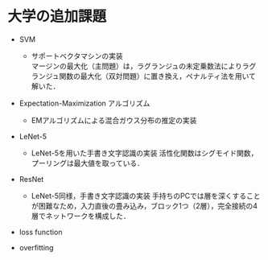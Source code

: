 # 大学の追加課題
- SVM
	- サポートベクタマシンの実装  
	マージンの最大化（主問題）は，ラグランジュの未定乗数法によりラグランジュ関数の最大化（双対問題）に置き換え，ペナルティ法を用いて解いた．  

- Expectation-Maximization アルゴリズム
	- EMアルゴリズムによる混合ガウス分布の推定の実装  

- LeNet-5
  - LeNet-5を用いた手書き文字認識の実装 
  活性化関数はシグモイド関数，プーリングは最大値を取っている．

- ResNet
  - LeNet-5同様，手書き文字認識の実装 
  手持ちのPCでは層を深くすることが困難なため，入力直後の畳み込み，ブロック1つ（2層），完全接続の4層でネットワークを構成した．

- loss function
- overfitting



